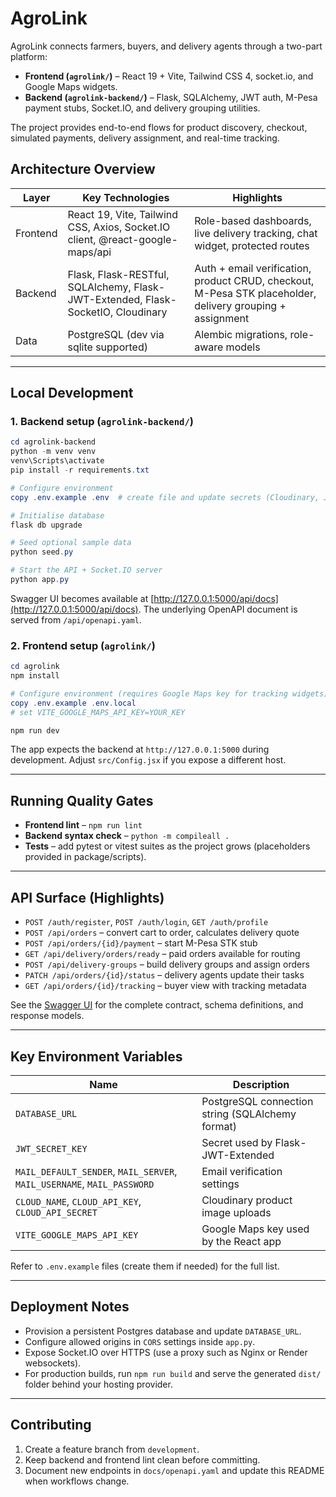 # AgroLink

AgroLink connects farmers, buyers, and delivery agents through a two-part platform:

- **Frontend (`agrolink/`)** – React 19 + Vite, Tailwind CSS 4, socket.io, and Google Maps widgets.
- **Backend (`agrolink-backend/`)** – Flask, SQLAlchemy, JWT auth, M-Pesa payment stubs, Socket.IO, and delivery grouping utilities.

The project provides end-to-end flows for product discovery, checkout, simulated payments, delivery assignment, and real-time tracking.


## Architecture Overview

| Layer | Key Technologies | Highlights |
| --- | --- | --- |
| Frontend | React 19, Vite, Tailwind CSS, Axios, Socket.IO client, @react-google-maps/api | Role-based dashboards, live delivery tracking, chat widget, protected routes |
| Backend | Flask, Flask-RESTful, SQLAlchemy, Flask-JWT-Extended, Flask-SocketIO, Cloudinary | Auth + email verification, product CRUD, checkout, M-Pesa STK placeholder, delivery grouping + assignment |
| Data | PostgreSQL (dev via sqlite supported) | Alembic migrations, role-aware models |

---

## Local Development

### 1. Backend setup (`agrolink-backend/`)

```powershell
cd agrolink-backend
python -m venv venv
venv\Scripts\activate
pip install -r requirements.txt

# Configure environment
copy .env.example .env  # create file and update secrets (Cloudinary, JWT, DB, etc.)

# Initialise database
flask db upgrade

# Seed optional sample data
python seed.py

# Start the API + Socket.IO server
python app.py
```

Swagger UI becomes available at [http://127.0.0.1:5000/api/docs](http://127.0.0.1:5000/api/docs). The underlying OpenAPI document is served from `/api/openapi.yaml`.

### 2. Frontend setup (`agrolink/`)

```powershell
cd agrolink
npm install

# Configure environment (requires Google Maps key for tracking widgets)
copy .env.example .env.local
# set VITE_GOOGLE_MAPS_API_KEY=YOUR_KEY

npm run dev
```

The app expects the backend at `http://127.0.0.1:5000` during development. Adjust `src/Config.jsx` if you expose a different host.

---

## Running Quality Gates

- **Frontend lint** – `npm run lint`
- **Backend syntax check** – `python -m compileall .`
- **Tests** – add pytest or vitest suites as the project grows (placeholders provided in package/scripts).

---

## API Surface (Highlights)

- `POST /auth/register`, `POST /auth/login`, `GET /auth/profile`
- `POST /api/orders` – convert cart to order, calculates delivery quote
- `POST /api/orders/{id}/payment` – start M-Pesa STK stub
- `GET /api/delivery/orders/ready` – paid orders available for routing
- `POST /api/delivery-groups` – build delivery groups and assign orders
- `PATCH /api/orders/{id}/status` – delivery agents update their tasks
- `GET /api/orders/{id}/tracking` – buyer view with tracking metadata

See the [Swagger UI](http://127.0.0.1:5000/api/docs) for the complete contract, schema definitions, and response models.

---

## Key Environment Variables

| Name | Description |
| --- | --- |
| `DATABASE_URL` | PostgreSQL connection string (SQLAlchemy format) |
| `JWT_SECRET_KEY` | Secret used by Flask-JWT-Extended |
| `MAIL_DEFAULT_SENDER`, `MAIL_SERVER`, `MAIL_USERNAME`, `MAIL_PASSWORD` | Email verification settings |
| `CLOUD_NAME`, `CLOUD_API_KEY`, `CLOUD_API_SECRET` | Cloudinary product image uploads |
| `VITE_GOOGLE_MAPS_API_KEY` | Google Maps key used by the React app |

Refer to `.env.example` files (create them if needed) for the full list.

---

## Deployment Notes

- Provision a persistent Postgres database and update `DATABASE_URL`.
- Configure allowed origins in `CORS` settings inside `app.py`.
- Expose Socket.IO over HTTPS (use a proxy such as Nginx or Render websockets).
- For production builds, run `npm run build` and serve the generated `dist/` folder behind your hosting provider.

---

## Contributing

1. Create a feature branch from `development`.
2. Keep backend and frontend lint clean before committing.
3. Document new endpoints in `docs/openapi.yaml` and update this README when workflows change.
